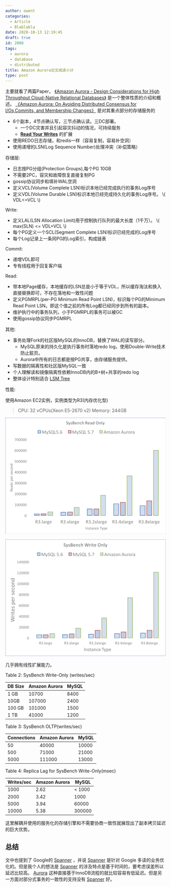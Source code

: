 ```yaml
---
author: owent
categories:
  - Article
  - Blablabla
date: 2020-10-13 12:19:45
draft: true
id: 2008
tags: 
  - aurora
  - database
  - distributed
title: Amazon Aurora论文阅读小计
type: post
---
```



主要就看了两篇Paper， [《Amazon Aurora - Design Considerations for High Throughput Cloud-Native Relational Databases》][1] 是一个整体性质的介绍和概述。 [《Amazon Aurora: On Avoiding Distributed Consensus for I/Os,Commits, and Membership Changes》][6] 是对其重点部分的存储服务的

+ 6个副本，4节点确认写，三节点确认读。三DC部署。
  + 一个DC灾害并且引起容灾抖动的情况，可持续服务
  + [**Read Your Writes**][2] 的扩展
+ 使用REDO日志存储，和redis一样（容易复制，容易补空洞）
+ 使用递增的LSN(Log Sequence Number)处理冲突（补偿策略）

存储层:

+ 日志按PG分组(Protection  Groups),每个PG 10GB
+ 不需要2PC，容灾和故障恢复直接复制PG
+ gossip协议同步和填补WAL空洞
+ 定义VCL(Volume Complete LSN)标识本地已经完成执行的事务Log序号
+ 定义VDL(Volume Durable LSN)标识本地已经完成持久化的事务Log序号。 \\\( VDL<=VCL \\\)

Write:

+ 定义LAL(LSN  Allocation  Limit)用于控制执行队列的最大长度（1千万）。 \\\( max(SLN) <= VDL+VCL \\\)
+ 每个PG定义一个SCL(Segment  Complete  LSN)标识已经完成的Log序号
+ 每个Log记录上一条同PG的Log索引，构成链表

Commit:

+ 递增VDL即可
+ 专有线程用于回复客户端

Read:

+ 带本地Page缓存，本地缓存的LSN总是小于等于VDL，所以缓存淘汰和换入直接替换即可，不存在落地和一致性问题
+ 定义PGMRPL(per-PG Minimum Read Point LSN)，标识每个PG的Minimum  Read  Point  LSN。即这个值之前的所有Log都已经同步到所有的副本。
+ 维护执行中的事务队列，小于PGMRPL的事务可以被GC
+ 使用gossip协议同步PGMRPL

其他:

+ 事务处理Fork的社区版MySQL的InnoDB，替换了WAL的读写部分。
  + MySQL原来的持久化是执行事务时落地redo log，使用Double-Write技术防止脏页。
  + Aurora中所有的日志都是按PG共享，由存储服务提供。
+ 写数据的隔离性和社区版MySQL一致
+ 个人理解读和镜像隔离性依赖InnoDB内的B+树+共享的redo log
+ 整体设计特别适合 [LSM Tree][5]

性能:

使用Amazon EC2实例，实例类型为R3(内存优化型)

> CPU: 32 vCPUs(Xeon E5-2670 v2)
> Memory: 244GB

![2008-sysbench-read-only.png](2008-sysbench-read-only.png)

![2008-sysbench-write-only.png](2008-sysbench-write-only.png)

几乎拥有线性扩展能力。

Table 2: SysBench Write-Only (writes/sec)

| DB Size | Amazon Aurora | MySQL |
|---------|---------------|--------|
| 1 GB    | 10700         | 8400  |
| 10GB    | 107000        | 2400  |
| 100 GB  | 101000        | 1500  |
| 1 TB    | 41000         | 1200  |

Table 3: SysBench OLTP(writes/sec)

| Connections | Amazon Aurora | MySQL  |
|-------------|---------------|--------|
| 50          | 40000         | 10000  |
| 500         | 71000         | 21000  |
| 5000        | 111000        | 13000  |

Table 4: Replica Lag for SysBench Write-Only(msec)

| Writes/sec | Amazon Aurora | MySQL  |
|------------|---------------|--------|
| 1000       | 2.62          | < 1000 |
| 2000       | 3.42          | 1000   |
| 5000       | 3.94          | 60000  |
| 10000      | 5.38          | 300000 |

这里解耦并使用的服务化的存储引擎和不需要协商一致性就展现出了副本拷贝延迟的巨大优势。

## 总结

文中也提到了 Google的 [Spanner][4] ，并说 [Spanner][4] 是针对 Google 多读的业务优化的。但是我个人的想法是 [Spanner][4] 的涉及特点是基于时间的，要考虑误差所以延迟比较高。 [Aurora][1] 这种直接基于InnoDB流程的就比较容易有低延迟。但是另一方面对部分式事务的一致性的支持没有 [Spanner][4] 好。

[1]: https://media.amazonwebservices.com/blog/2017/aurora-design-considerations-paper.pdf
[2]: http://www.dbms2.com/2010/05/01/ryw-read-your-writes-consistency/
[3]: http://pages.cs.wisc.edu/~yxy/cs839-s20/papers/aurora-sigmod-18.pdf
[4]: https://ai.google/research/pubs/pub39966
[5]: https://en.wikipedia.org/wiki/Log-structured_merge-tree
[6]: https://dl.acm.org/doi/abs/10.1145/3183713.3196937
